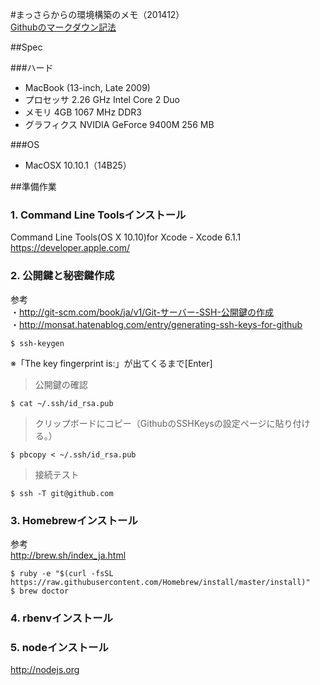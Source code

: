 
#まっさらからの環境構築のメモ（201412）  
[Githubのマークダウン記法](http://codechord.com/2012/01/readme-markdown/ "") 


##Spec

###ハード
*	MacBook (13-inch, Late 2009)
*	プロセッサ 2.26 GHz Intel Core 2 Duo
*	メモリ 4GB 1067 MHz DDR3
*	グラフィクス NVIDIA GeForce 9400M 256 MB

###OS
*	MacOSX 10.10.1（14B25）


##準備作業

### 1. Command Line Toolsインストール  
Command Line Tools(OS X 10.10)for Xcode - Xcode 6.1.1   
https://developer.apple.com/  

### 2. 公開鍵と秘密鍵作成  
参考  
・http://git-scm.com/book/ja/v1/Git-サーバー-SSH-公開鍵の作成  
・http://monsat.hatenablog.com/entry/generating-ssh-keys-for-github  

```
$ ssh-keygen
```
※「The key fingerprint is:」が出てくるまで[Enter]  

> 公開鍵の確認  
```
$ cat ~/.ssh/id_rsa.pub
```

> クリップボードにコピー（GithubのSSHKeysの設定ページに貼り付ける。）  
```
$ pbcopy < ~/.ssh/id_rsa.pub
```

> 接続テスト  
```
$ ssh -T git@github.com
```

### 3. Homebrewインストール  
参考  
http://brew.sh/index_ja.html  
```
$ ruby -e "$(curl -fsSL https://raw.githubusercontent.com/Homebrew/install/master/install)"
$ brew doctor
```
### 4. rbenvインストール  
### 5. nodeインストール
http://nodejs.org

